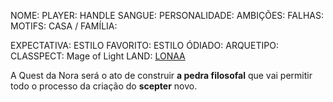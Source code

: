 NOME:
PLAYER:
HANDLE
SANGUE:
PERSONALIDADE:
AMBIÇÕES:
FALHAS:
MOTIFS:
CASA / FAMÍLIA:

EXPECTATIVA:
ESTILO FAVORITO:
ESTILO ÓDIADO:
ARQUETIPO:
CLASSPECT: Mage of Light
LAND: [LONAA](obsidian://open?vault=teste&file=RE-FRESH%2FWORLD%20BUILDING%2FLANDS%2FLONAA)

A Quest da Nora será o ato de construir **a pedra filosofal** que vai permitir todo o processo da criação do **scepter** novo. 